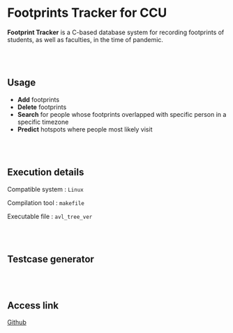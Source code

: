# __Footprints Tracker for CCU__

__Footprint Tracker__ is a C-based database system for recording footprints of students, as well as faculties, in the time of pandemic.

<br>
<br>

## Usage
* __Add__ footprints
* __Delete__ footprints
* __Search__ for people whose footprints overlapped with specific person in 
a specific timezone
* __Predict__ hotspots where people most likely visit

<br>
<br>

## Execution details
Compatible system : `Linux`

Compilation tool : `makefile`

Executable file : `avl_tree_ver`

<br>
<br>

## Testcase generator


<br>
<br>

## Access link
[Github](https://github.com/qwedsazxc1/final_project)
